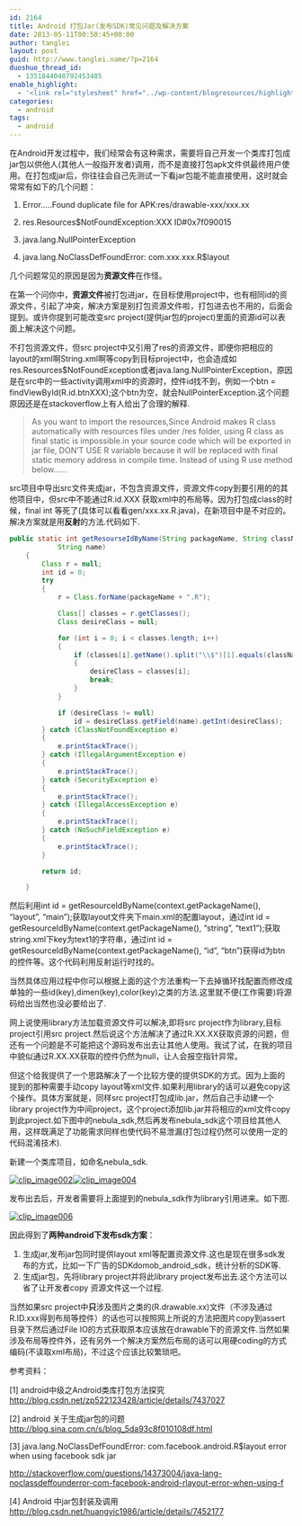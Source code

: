 ```yaml
---
id: 2164
title: Android 打包Jar(发布SDK)常见问题及解决方案
date: 2013-05-11T00:50:45+00:00
author: tanglei
layout: post
guid: http://www.tanglei.name/?p=2164
duoshuo_thread_id:
  - 1351844048792453485
enable_highlight:
  - '<link rel="stylesheet" href="../wp-content/blogresources/highlightconfig/highlight.default.min.css"><script src="../wp-content/blogresources/highlightconfig/jquery-2.1.4.min.js"></script><script src="../wp-content/blogresources/highlightconfig/enable_highlight.js"></script>'
categories:
  - android
tags:
  - android
---
```

在Android开发过程中，我们经常会有这种需求，需要将自己开发一个类库打包成jar包以供他人(其他人一般指开发者)调用，而不是直接打包apk文件供最终用户使用。在打包成jar后，你往往会自己先测试一下看jar包能不能直接使用，这时就会常常有如下的几个问题：

1) Error…..Found duplicate file for APK:res/drawable-xxx/xxx.xx

2) res.Resources$NotFoundException:XXX ID#0x7f090015

3) java.lang.NullPointerException

4) java.lang.NoClassDefFoundError: com.xxx.xxx.R$layout

几个问题常见的原因是因为**资源文件**在作怪。

在第一个问你中，**资源文件**被打包进jar，在目标使用project中，也有相同id的资源文件，引起了冲突，解决方案是别打包资源文件啦，打包进去也不用的，后面会提到。或许你提到可能改变src project(提供jar包的project)里面的资源id可以表面上解决这个问题。

不打包资源文件，但src project中又引用了res的资源文件，即便你把相应的layout的xml啊String.xml啊等copy到目标project中，也会造成如res.Resources$NotFoundException或者java.lang.NullPointerException，原因是在src中的一些activity调用xml中的资源时，控件id找不到，例如一个btn = findViewById(R.id.btnXXX);这个btn为空，就会NullPointerException.这个问题原因还是在stackoverflow上有人给出了合理的解释.

> As you want to import the resources,Since Android makes R class automatically with resources files under /res folder, using R class as final static is impossible.in your source code which will be exported in jar file, DON&#8217;T USE R variable because it will be replaced with final static memory address in compile time. Instead of using R use method below……

src项目中导出src文件夹成jar，不包含资源文件，资源文件copy到要引用的的其他项目中，但src中不能通过R.id.XXX 获取xml中的布局等。因为打包成class的时候，final int 等死了(具体可以看看gen/xxx.xx.R.java)，在新项目中是不对应的。解决方案就是用**反射**的方法.代码如下.

```java
public static int getResourseIdByName(String packageName, String className,
			String name)
	{
		Class r = null;
		int id = 0;
		try
		{
			r = Class.forName(packageName + ".R");

			Class[] classes = r.getClasses();
			Class desireClass = null;

			for (int i = 0; i < classes.length; i++)
			{
				if (classes[i].getName().split("\\$")[1].equals(className))
				{
					desireClass = classes[i];
					break;
				}
			}

			if (desireClass != null)
				id = desireClass.getField(name).getInt(desireClass);
		} catch (ClassNotFoundException e)
		{
			e.printStackTrace();
		} catch (IllegalArgumentException e)
		{
			e.printStackTrace();
		} catch (SecurityException e)
		{
			e.printStackTrace();
		} catch (IllegalAccessException e)
		{
			e.printStackTrace();
		} catch (NoSuchFieldException e)
		{
			e.printStackTrace();
		}

		return id;

	}
```

然后利用int id = getResourceIdByName(context.getPackageName(), &#8220;layout&#8221;, &#8220;main&#8221;);获取layout文件夹下main.xml的配置layout，通过int id = getResourceIdByName(context.getPackageName(), &#8220;string&#8221;, &#8220;text1&#8221;);获取string.xml下key为text1的字符串，通过int id = getResourceIdByName(context.getPackageName(), &#8220;id&#8221;, &#8220;btn&#8221;)获得id为btn的控件等。这个代码利用反射运行时找的。
  
当然具体应用过程中你可以根据上面的这个方法重构一下去掉循环找配置而修改成单独的一些id(key),dimen(key),color(key)之类的方法.这里就不便(工作需要)将源码给出当然也没必要给出了.

网上说使用library方法加载资源文件可以解决,即将src project作为library,目标project引用src project.然后说这个方法解决了通过R.XX.XX获取资源的问题，但还有一个问题是不可能把这个源码发布出去让其他人使用。我试了试，在我的项目中貌似通过R.XX.XX获取的控件仍然为null，让人会报空指针异常。

但这个给我提供了一个思路解决了一个比较方便的提供SDK的方式。因为上面的提到的那种需要手动copy layout等xml文件.如果利用library的话可以避免copy这个操作。具体方案就是，同样src project打包成lib.jar，然后自己手动建一个library project作为中间project，这个project添加lib.jar并将相应的xml文件copy到此project.如下图中的nebula\_sdk,然后再发布nebula\_sdk这个项目给其他人用，这样既满足了功能需求同样也使代码不易泄漏(打包过程仍然可以使用一定的代码混淆技术).

新建一个类库项目，如命名nebula_sdk.

[<img title="clip_image002" src="/wp-content/uploads/2013/05/clip_image002_thumb.jpg" alt="clip_image002"  />](/wp-content/uploads/2013/05/clip_image002.jpg)[<img title="clip_image004" src="/wp-content/uploads/2013/05/clip_image004_thumb.jpg" alt="clip_image004"  />](/wp-content/uploads/2013/05/clip_image004.jpg)

发布出去后，开发者需要将上面提到的nebula_sdk作为library引用进来。如下图.

[<img title="clip_image006" src="/wp-content/uploads/2013/05/clip_image006_thumb.jpg" alt="clip_image006"  />](/wp-content/uploads/2013/05/clip_image006.jpg)

因此得到了**两种android下发布sdk方案**：

  1. 生成jar,发布jar包同时提供layout xml等配置资源文件.这也是现在很多sdk发布的方式，比如一下广告的SDKdomob\_android\_sdk，统计分析的SDK等.
  2. 生成jar包，先将library project并将此library project发布出去.这个方法可以省了让开发者copy 资源文件这一个过程.

当然如果src project中**只**涉及图片之类的(R.drawable.xx)文件（不涉及通过R.ID.xxx得到布局等控件）的话也可以按照网上所说的方法把图片copy到assert目录下然后通过File IO的方式获取原本应该放在drawable下的资源文件.当然如果涉及布局等控件外，还有另外一个解决方案然后布局的话可以用硬coding的方式编码(不读取xml布局)，不过这个应该比较繁琐吧。

参考资料：

[1] android中级之Android类库打包方法探究<http://blog.csdn.net/zp522123428/article/details/7437027>

[2] android 关于生成jar包的问题 <http://blog.sina.com.cn/s/blog_5da93c8f010108df.html>

[3] java.lang.NoClassDefFoundError: com.facebook.android.R$layout error when using facebook sdk jar

<http://stackoverflow.com/questions/14373004/java-lang-noclassdeffounderror-com-facebook-android-rlayout-error-when-using-f>

[4] Android 中jar包封装及调用<http://blog.csdn.net/huangyic1986/article/details/7452177>
